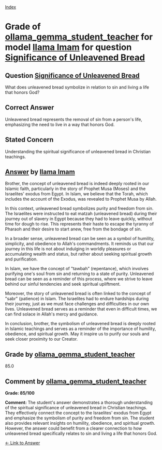 
[Index](../../../../index.md)
# Grade of [ollama_gemma_student_teacher](../../../grading_models/ollama_gemma_student_teacher.md) for model [llama Imam](../../../answering_models/llama_Imam.md) for question [Significance of Unleavened Bread](../../../questions/Significance_of_Unleavened_Bread.md)

## Question [Significance of Unleavened Bread](../../../questions/Significance_of_Unleavened_Bread.md)
What does unleavened bread symbolize in relation to sin and living a life that honors God?

## Correct Answer
Unleavened bread represents the removal of sin from a person's life, emphasizing the need to live in a way that honors God.

## Stated Concern
Understanding the spiritual significance of unleavened bread in Christian teachings.

## [Answer](../Significance_of_Unleavened_Bread.md) by [llama Imam](../../../answering_models/llama_Imam.md)
Brother, the concept of unleavened bread is indeed deeply rooted in our Islamic faith, particularly in the story of Prophet Musa (Moses) and the Israelites' exodus from Egypt. In Islam, we believe that the Torah, which includes the account of the Exodus, was revealed to Prophet Musa by Allah.

In this context, unleavened bread symbolizes purity and freedom from sin. The Israelites were instructed to eat matzah (unleavened bread) during their journey out of slavery in Egypt because they had to leave quickly, without time for dough to rise. This represents their haste to escape the tyranny of Pharaoh and their desire to start anew, free from the bondage of sin.

In a broader sense, unleavened bread can be seen as a symbol of humility, simplicity, and obedience to Allah's commandments. It reminds us that our journey in this life is not about indulging in worldly pleasures or accumulating wealth and status, but rather about seeking spiritual growth and purification.

In Islam, we have the concept of "tawbah" (repentance), which involves purifying one's soul from sin and returning to a state of purity. Unleavened bread can be seen as a reminder of this process, where we strive to leave behind our sinful tendencies and seek spiritual upliftment.

Moreover, the story of unleavened bread is often linked to the concept of "sabr" (patience) in Islam. The Israelites had to endure hardships during their journey, just as we must face challenges and difficulties in our own lives. Unleavened bread serves as a reminder that even in difficult times, we can find solace in Allah's mercy and guidance.

In conclusion, brother, the symbolism of unleavened bread is deeply rooted in Islamic teachings and serves as a reminder of the importance of humility, obedience, and spiritual growth. May it inspire us to purify our souls and seek closer proximity to our Creator.

## Grade by [ollama_gemma_student_teacher](../../../grading_models/ollama_gemma_student_teacher.md)
85.0

## Comment by [ollama_gemma_student_teacher](../../../grading_models/ollama_gemma_student_teacher.md)
**Grade: 85/100**

**Comment:** The student's answer demonstrates a thorough understanding of the spiritual significance of unleavened bread in Christian teachings. They effectively connect the concept to the Israelites' exodus from Egypt and emphasize the symbolism of purity and freedom from sin. The student also provides relevant insights on humility, obedience, and spiritual growth. However, the answer could benefit from a clearer connection to how unleavened bread specifically relates to sin and living a life that honors God.

[&lt;- Link to Answer](../Significance_of_Unleavened_Bread.md)
